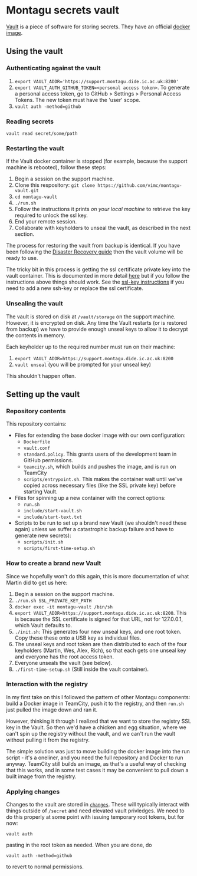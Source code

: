 # Montagu secrets vault 

[Vault](https://www.vaultproject.io/) is a piece of software for storing secrets. They have an official [docker image](https://hub.docker.com/_/vault/).

## Using the vault

### Authenticating against the vault
1. `export VAULT_ADDR='https://support.montagu.dide.ic.ac.uk:8200'`
2. `export VAULT_AUTH_GITHUB_TOKEN=<personal access token>`. To generate a 
   personal access token, go to GitHub > Settings > Personal Access Tokens. The
   new token must have the 'user' scope.
3. `vault auth -method=github`

### Reading secrets

```
vault read secret/some/path
```

### Restarting the vault

If the Vault docker container is stopped (for example, because the support 
machine is rebooted), follow these steps:

1. Begin a session on the support machine.
2. Clone this respository: `git clone https://github.com/vimc/montagu-vault.git`
3. `cd montagu-vault`
4. `./run.sh`
5. Follow the instructions it prints *on your local machine* to retrieve the key required to unlock the ssl key.
6. End your remote session.
7. Collaborate with keyholders to unseal the vault, as described in the next
   section.

The process for restoring the vault from backup is identical.  If you have been following the [Disaster Recovery guide](https://github.com/vimc/montagu/tree/master/docs/DisasterRecovery.md) then the vault volume will be ready to use.

The tricky bit in this process is getting the ssl certificate private key into the vault container.  This is documented in more detail [here](ssl-key/README.md) but if you follow the instructions above things should work.  See the [ssl-key instructions](ssl-key/README.md) if you need to add a new ssh-key or replace the ssl certificate.

### Unsealing the vault

The vault is stored on disk at `/vault/storage` on the support machine. However,
it is encrypted on disk. Any time the Vault restarts (or is restored from 
backup) we have to provide enough unseal keys to allow it to decrypt the 
contents in memory.

Each keyholder up to the required number must run on their machine:

1. `export VAULT_ADDR=https://support.montagu.dide.ic.ac.uk:8200`
2. `vault unseal` (you will be prompted for your unseal key)

This shouldn't happen often.

## Setting up the vault

### Repository contents

This repository contains:

* Files for extending the base docker image with our own configuration:
    - `Dockerfile`
    - `vault.conf`
    - `standard.policy`. This grants users of the development team in GitHub
      permissions.
    - `teamcity.sh`, which builds and pushes the image, and is run on TeamCity
    - `scripts/entrypoint.sh`. This makes the container wait until we've copied
      across necessary files (like the SSL private key) before starting Vault.
* Files for spinning up a new container with the correct options:
    - `run.sh`
    - `include/start-vault.sh`
    - `include/start-text.txt`
* Scripts to be run to set up a brand new Vault (we shouldn't need these again)
  unless we suffer a catastrophic backup failure and have to generate new 
  secrets):
    - `scripts/init.sh`
    - `scripts/first-time-setup.sh`

### How to create a brand new Vault

Since we hopefully won't do this again, this is more documentation of what 
Martin did to get us here:

1. Begin a session on the support machine.
1. `./run.sh SSL_PRIVATE_KEY_PATH` 
1. `docker exec -it montagu-vault /bin/sh`
1. `export VAULT_ADDR=https://support.montagu.dide.ic.ac.uk:8200`. This is
   because the SSL certificate is signed for that URL, not for 127.0.0.1,
   which Vault defaults to.
1. `./init.sh`: This generates four new unseal keys, and one root token.
   Copy these these onto a USB key as individual files.
1. The unseal keys and root token are then distributed to each of the four
   keyholders (Martin, Wes, Alex, Rich), so that each gets one unseal key
    and everyone has the root access token.
1. Everyone unseals the vault (see below).
1. `./first-time-setup.sh` (Still inside the vault container).


### Interaction with the registry

In my first take on this I followed the pattern of other Montagu components:
build a Docker image in TeamCity, push it to the registry, and then `run.sh`
just pulled the image down and ran it.

However, thinking it through I realized that we want to store the registry
SSL key in the Vault. So then we'd have a chicken and egg situation, where
we can't spin up the registry without the vault, and we can't run the vault
without pulling it from the registry.

The simple solution was just to move building the docker image into the
run script - it's a oneliner, and you need the full repository and Docker
to run anyway. TeamCity still builds an image, as that's a useful way of
checking that this works, and in some test cases it may be convenient to
pull down a built image from the registry.

### Applying changes

Changes to the vault are stored in [`changes`](changes).  These will typically interact with things outside of `/secret` and need elevated vault privledges.  We need to do this properly at some point with issuing temporary root tokens, but for now:

```
vault auth
```

pasting in the root token as needed.  When you are done, do

```
vault auth -method=github
```

to revert to normal permissions.
